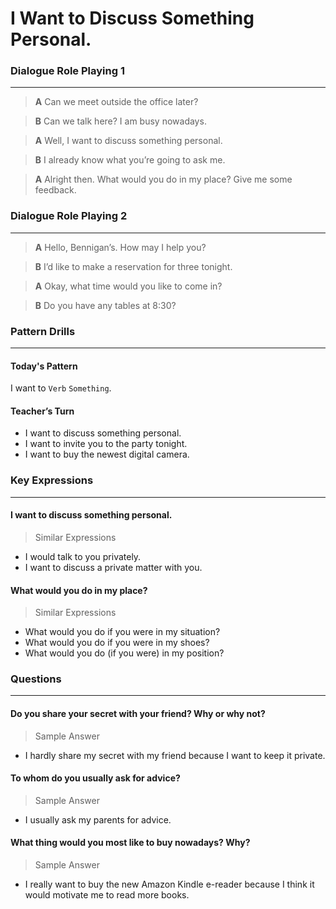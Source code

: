 # I Want to Discuss Something Personal.



### Dialogue Role Playing 1
---
>**A** Can we meet outside the office later?

>**B** Can we talk here? I am busy nowadays.

>**A** Well, I want to discuss something personal.

>**B** I already know what you’re going to ask me.

>**A** Alright then. What would you do in my place? Give me some feedback.

### Dialogue Role Playing 2
---
>**A** Hello, Bennigan’s. How may I help you?

>**B** I’d like to make a reservation for three tonight.

>**A** Okay, what time would you like to come in?

>**B** Do you have any tables at 8:30?

### Pattern Drills
---
#### Today's Pattern

I want to `Verb` `Something`.

#### Teacher’s Turn
* I want to discuss something personal.
* I want to invite you to the party tonight.
* I want to buy the newest digital camera.


### Key Expressions
---
#### I want to discuss something personal.
> Similar Expressions

* I would talk to you privately.
* I want to discuss a private matter with you.

#### What would you do in my place?

> Similar Expressions

* What would you do if you were in my situation?
* What would you do if you were in my shoes?
* What would you do (if you were) in my position?


### Questions
---
#### Do you share your secret with your friend? Why or why not?
> Sample Answer

* I hardly share my secret with my friend because I want to keep it private.

#### To whom do you usually ask for advice?
> Sample Answer

* I usually ask my parents for advice.

#### What thing would you most like to buy nowadays? Why?
> Sample Answer

* I really want to buy the new Amazon Kindle e-reader because I think it would motivate me to read more books.
